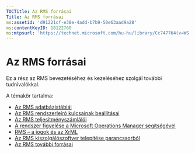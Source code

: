 ```yaml
---
TOCTitle: Az RMS forrásai
Title: Az RMS forrásai
ms:assetid: 'd91221cf-e38e-4add-b7b9-50e63aad9a28'
ms:contentKeyID: 18122760
ms:mtpsurl: 'https://technet.microsoft.com/hu-hu/library/Cc747764(v=WS.10)'
---
```


Az RMS forrásai
===============

Ez a rész az RMS bevezetéséhez és kezeléséhez szolgál további tudnivalókkal.

A témakör tartalma:

-   [Az RMS adatbázistáblái](https://technet.microsoft.com/a2598d74-c81f-4e1b-8839-1514cd054354)
-   [Az RMS rendszerleíró kulcsainak beállításai](https://technet.microsoft.com/bdb5c787-1810-45e9-bbb3-d0c2c04ca282)
-   [Az RMS teljesítményszámlálói](https://technet.microsoft.com/a2f4e30d-3c6f-4e74-bd11-8f2103f88b0c)
-   [A rendszer figyelése a Microsoft Operations Manager segítségével](https://technet.microsoft.com/ce372598-7421-4f1f-b8eb-f62da26e85d1)
-   [RMS – a jogok és az XrML](https://technet.microsoft.com/7eb5cdd1-cd48-4b2b-96b6-fc74f7b42e7f)
-   [Az RMS kiszolgálószoftver telepítése parancssorból](https://technet.microsoft.com/b55b1e2a-dd14-4168-a37f-9cdedbec660b)
-   [Az RMS további forrásai](https://technet.microsoft.com/8c41923b-e266-4a97-ae0e-10c9558b896a)
